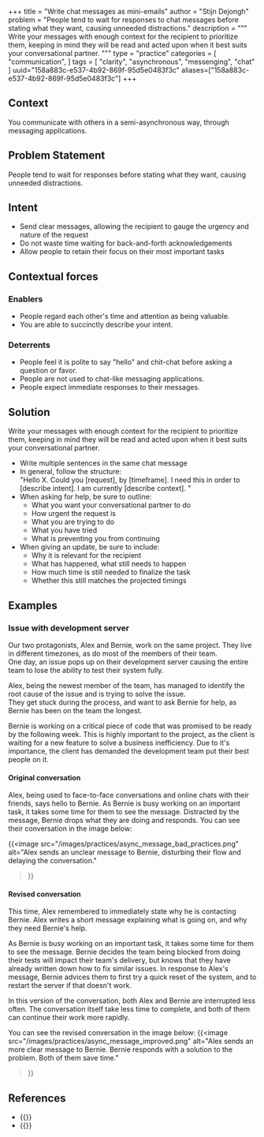 +++
title = "Write chat messages as mini-emails"
author = "Stijn Dejongh"
problem = "People tend to wait for responses to chat messages before stating what they want, causing unneeded distractions."
description = """
Write your messages with enough context for the recipient to prioritize them, keeping in mind they will be read and acted upon
when it best suits your conversational partner.
"""
type = "practice"
categories = [
    "communication",
]
tags = [
    "clarity", "asynchronous", "messenging", "chat"
]
uuid="158a883c-e537-4b92-869f-95d5e0483f3c"
aliases=["158a883c-e537-4b92-869f-95d5e0483f3c"]
+++

## Context

You communicate with others in a semi-asynchronous way, through messaging applications.

## Problem Statement

People tend to wait for responses before stating what they want, causing unneeded distractions.

## Intent

* Send clear messages, allowing the recipient to gauge the urgency and nature of the request
* Do not waste time waiting for back-and-forth acknowledgements
* Allow people to retain their focus on their most important tasks

## Contextual forces

### Enablers

* People regard each other's time and attention as being valuable.
* You are able to succinctly describe your intent.

### Deterrents

* People feel it is polite to say "hello" and chit-chat before asking a question or favor.
* People are not used to chat-like messaging applications.
* People expect immediate responses to their messages.

## Solution

Write your messages with enough context for the recipient to prioritize them, keeping in mind they will be read and acted upon
when it best suits your conversational partner.

* Write multiple sentences in the same chat message
* In general, follow the structure:  
  "Hello X. Could you \[request\], by \[timeframe\]. I need this in order to \[describe intent\]. I am currently \[describe context\]. "
* When asking for help, be sure to outline:
    * What you want your conversational partner to do
    * How urgent the request is
    * What you are trying to do
    * What you have tried
    * What is preventing you from continuing
* When giving an update, be sure to include:
    * Why it is relevant for the recipient
    * What has happened, what still needs to happen
    * How much time is still needed to finalize the task
    * Whether this still matches the projected timings

## Examples

### Issue with development server

Our two protagonists, Alex and Bernie, work on the same project.
They live in different timezones, as do most of the members of their team.  
One day, an issue pops up on their development server causing the entire team to lose the ability to test their system fully.

Alex, being the newest member of the team, has managed to identify the root cause of the issue and is trying to solve the issue.  
They get stuck during the process, and want to ask Bernie for help, as Bernie has been on the team the longest.

Bernie is working on a critical piece of code that was promised to be ready by the following week.
This is highly important to the project, as the client is waiting for a new feature to solve a business inefficiency.
Due to it's importance, the client has demanded the development team put their best people on it.

#### Original conversation

Alex, being used to face-to-face conversations and online chats with their friends, says hello to Bernie.
As Bernie is busy working on an important task, it takes some time for them to see the message.
Distracted by the message, Bernie drops what they are doing and responds.
You can see their conversation in the image below:

{{<image
  src="/images/practices/async_message_bad_practices.png"
  alt="Alex sends an unclear message to Bernie, disturbing their flow and delaying the conversation."
>}}

#### Revised conversation

This time, Alex remembered to immediately state why he is contacting Bernie.
Alex writes a short message explaining what is going on, and why they need Bernie's help.

As Bernie is busy working on an important task, it takes some time for them to see the message.
Bernie decides the team being blocked from doing their tests will impact their team's delivery, but knows that they have already written down
how to fix similar issues. In response to Alex's message, Bernie advices them to first try a quick reset of the system, and to restart the
server if that doesn't work.

In this version of the conversation, both Alex and Bernie are interrupted less often. The conversation itself take less time to complete, and
both of them can continue their work more rapidly.

You can see the revised conversation in the image below:
{{<image
  src="/images/practices/async_message_improved.png"
  alt="Alex sends an more clear message to Bernie. Bernie responds with a solution to the problem. Both of them save time."
>}}

## References

* {{<reference author="Squirrel, D. & Fredrick, J."
  year="2020"
  title="Agile Conversations: Transform Your Conversations, Transform Your Culture"
  isbn="1942788975"
  publisher="IT Revolution Press"
  link="https://agileconversations.com" >}}
* {{<reference author="Brooks, F. P. Jr."
  year="1995"
  title="The Mythical Man-Month: Essays on Software Engineering, Anniversary Edition"
  isbn="9780201835953"
  publisher="Addison-Wesley Professional"
  link="https://www.goodreads.com/book/show/13629.The_Mythical_Man_Month" >}}
